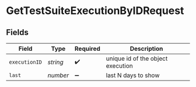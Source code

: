 # GetTestSuiteExecutionByIDRequest


## Fields

| Field                             | Type                              | Required                          | Description                       |
| --------------------------------- | --------------------------------- | --------------------------------- | --------------------------------- |
| `executionID`                     | *string*                          | :heavy_check_mark:                | unique id of the object execution |
| `last`                            | *number*                          | :heavy_minus_sign:                | last N days to show               |